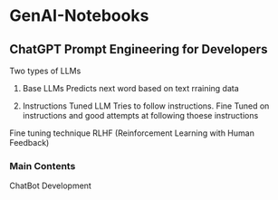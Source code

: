 # GenAI-Notebooks

## ChatGPT Prompt Engineering for Developers

Two types of LLMs

1.  Base LLMs
Predicts next word based on text rraining data

2. Instructions Tuned LLM
Tries to follow instructions.
Fine Tuned on instructions and good attempts at following thoese instructions

Fine tuning technique RLHF (Reinforcement Learning with Human Feedback)

### Main Contents

ChatBot Development




